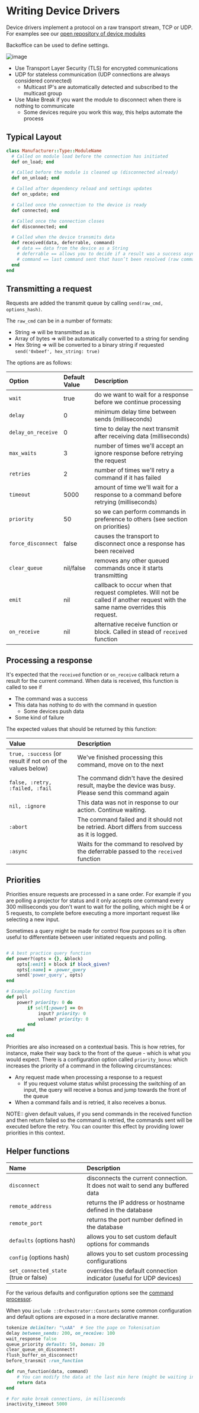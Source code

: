 # Writing Device Drivers

Device drivers implement a protocol on a raw transport stream, TCP or UDP.
For examples see our [open repository of device modules](https://github.com/acaprojects/aca-device-modules)

Backoffice can be used to define settings.

![image](https://cloud.githubusercontent.com/assets/368013/15108556/e70b07e4-1619-11e6-8646-6a5af7d71caf.png)

* Use Transport Layer Security (TLS) for encrypted communications
* UDP for stateless communication (UDP connections are always considered connected)
  * Multicast IP's are automatically detected and subscribed to the multicast group
* Use Make Break if you want the module to disconnect when there is nothing to communicate
  * Some devices require you work this way, this helps automate the process

## Typical Layout

```ruby
class Manufacturer::Type::ModuleName
  # Called on module load before the connection has initiated
  def on_load; end

  # Called before the module is cleaned up (disconnected already)
  def on_unload; end

  # Called after dependency reload and settings updates
  def on_update; end

  # Called once the connection to the device is ready
  def connected; end

  # Called once the connection closes
  def disconnected; end

  # Called when the device transmits data
  def received(data, deferrable, command)
    # data == data from the device as a String
    # deferrable == allows you to decide if a result was a success asynchronously
    # command == last command sent that hasn’t been resolved (raw command + metadata)
  end
end
```

## Transmitting a request

Requests are added the transmit queue by calling `send(raw_cmd, options_hash)`.

The `raw_cmd` can be in a number of formats:
* String => will be transmitted as is
* Array of bytes => will be automatically converted to a string for sending
* Hex String => will be converted to a binary string if requested `send('0xbeef', hex_string: true)`

The options are as follows:

| Option | Default Value | Description |
| :--- | :--- | :--- |
| `wait` | true | do we want to wait for a response before we continue processing |
| `delay` | 0  | minimum delay time between sends (milliseconds) |
| `delay_on_receive` | 0 | time to delay the next transmit after receiving data (milliseconds) |
| `max_waits` | 3 | number of times we'll accept an ignore response before retrying the request |
| `retries` | 2 | number of times we'll retry a command if it has failed |
| `timeout` | 5000 | amount of time we'll wait for a response to a command before retrying (milliseconds) |
| `priority` | 50 | so we can perform commands in preference to others (see section on priorities) |
| `force_disconnect` | false | causes the transport to disconnect once a response has been received 
| `clear_queue` | nil/false | removes any other queued commands once it starts transmitting |
| `emit` | nil | callback to occur when that request completes. Will not be called if another request with the same name overrides this request. |
| `on_receive` | nil | alternative receive function or block. Called in stead of `received` function |


## Processing a response

It's expected that the `received` function or `on_receive` callback return a result for the current command. When data is received, this function is called to see if

* The command was a success
* This data has nothing to do with the command in question
  * Some devices push data
* Some kind of failure

The expected values that should be returned by this function:

| Value | Description |
| :--- | :--- |
| `true, :success` (or result if not on of the values below)  | We've finished processing this command, move on to the next |
| `false, :retry, :failed, :fail` | The command didn't have the desired result, maybe the device was busy. Please send this command again |
| `nil, :ignore` | This data was not in response to our action. Continue waiting. |
| `:abort` | The command failed and it should not be retried. Abort differs from success as it is logged. |
| `:async` | Waits for the command to resolved by the deferrable passed to the `received` function |


## Priorities

Priorities ensure requests are processed in a sane order. For example if you are polling a projector for status and it only accepts one command every 300 milliseconds you don't want to wait for the polling, which might be 4 or 5 requests, to complete before executing a more important request like selecting a new input.

Sometimes a query might be made for control flow purposes so it is often useful to differentiate between user initiated requests and polling.

```ruby

# A best practice query function
def power?(opts = {}, &block)
    opts[:emit] = block if block_given?
    opts[:name] = :power_query
    send('power_query', opts)
end

# Example polling function
def poll
    power? priority: 0 do
        if self[:power] == On
            input? priority: 0
            volume? priority: 0
        end
    end
end

```

Priorities are also increased on a contextual basis. This is how retries, for instance, make their way back to the front of the queue - which is what you would expect. There is a configuration option called `priority_bonus` which increases the priority of a command in the following circumstances:

* Any request made when processing a response to a request
  * If you request volume status whilst processing the switching of an input, the query will receive a bonus and jump towards the front of the queue
* When a command fails and is retried, it also receives a bonus.

NOTE:: given default values, if you send commands in the received function and then return failed so the command is retried, the commands sent will be executed before the retry. You can counter this effect by providing lower priorities in this context.


## Helper functions

| Name | Description |
| :--- | :--- |
| `disconnect` | disconnects the current connection. It does not wait to send any buffered data |
| `remote_address` | returns the IP address or hostname defined in the database |
| `remote_port` | returns the port number defined in the database |
| `defaults` (options hash) | allows you to set custom default options for commands |
| `config` (options hash) | allows you to set custom processing configurations |
| `set_connected_state` (true or false) | overrides the default connection indicator (useful for UDP devices) |


For the various defaults and configuration options see the [command processor](https://github.com/acaprojects/ruby-engine/blob/master/lib/orchestrator/device/processor.rb).

When you `include ::Orchestrator::Constants` some common configuration and default options are exposed in a more declarative manner.

```ruby
tokenize delimiter: "\xAA"  # See the page on Tokenisation
delay between_sends: 200, on_receive: 100
wait_response false
queue_priority default: 50, bonus: 20
clear_queue_on_disconnect!
flush_buffer_on_disconnect!
before_transmit :run_function

def run_function(data, command)
    # You can modify the data at the last min here (might be waiting in the queue for awhile)
    return data
end

# For make break connections, in milliseconds
inactivity_timeout 5000
```

